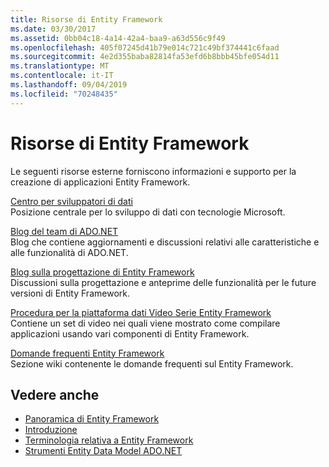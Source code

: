 ```yaml
---
title: Risorse di Entity Framework
ms.date: 03/30/2017
ms.assetid: 0bb04c18-4a14-42a4-baa9-a63d556c9f49
ms.openlocfilehash: 405f07245d41b79e014c721c49bf374441c6faad
ms.sourcegitcommit: 4e2d355baba82814fa53efd6b8bbb45bfe054d11
ms.translationtype: MT
ms.contentlocale: it-IT
ms.lasthandoff: 09/04/2019
ms.locfileid: "70248435"
---
```

# <a name="entity-framework-resources"></a>Risorse di Entity Framework
Le seguenti risorse esterne forniscono informazioni e supporto per la creazione di applicazioni Entity Framework.  
  
 [Centro per sviluppatori di dati](https://go.microsoft.com/fwlink/?LinkId=213876)  
 Posizione centrale per lo sviluppo di dati con tecnologie Microsoft.  
  
 [Blog del team di ADO.NET](https://go.microsoft.com/fwlink/?LinkId=91905)  
 Blog che contiene aggiornamenti e discussioni relativi alle caratteristiche e alle funzionalità di ADO.NET.  
  
 [Blog sulla progettazione di Entity Framework](https://go.microsoft.com/fwlink/?LinkId=186888)  
 Discussioni sulla progettazione e anteprime delle funzionalità per le future versioni di Entity Framework.  
  
 [Procedura per la piattaforma dati Video Serie Entity Framework](https://go.microsoft.com/fwlink/?LinkId=124600)  
 Contiene un set di video nei quali viene mostrato come compilare applicazioni usando vari componenti di Entity Framework.  
  
 [Domande frequenti Entity Framework](https://social.technet.microsoft.com/wiki/contents/articles/3737.entity-framework-faq.aspx)  
 Sezione wiki contenente le domande frequenti sul Entity Framework.  
  
## <a name="see-also"></a>Vedere anche

- [Panoramica di Entity Framework](overview.md)
- [Introduzione](getting-started.md)
- [Terminologia relativa a Entity Framework](terminology.md)
- [Strumenti Entity Data Model ADO.NET](https://docs.microsoft.com/previous-versions/dotnet/netframework-4.0/bb399249(v=vs.100))
